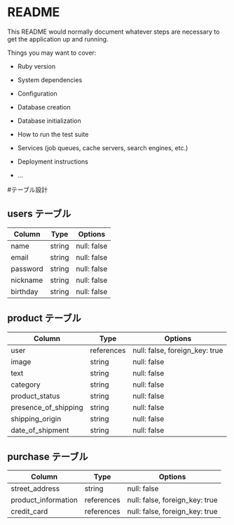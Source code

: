 # README

This README would normally document whatever steps are necessary to get the
application up and running.

Things you may want to cover:

* Ruby version

* System dependencies

* Configuration

* Database creation

* Database initialization

* How to run the test suite

* Services (job queues, cache servers, search engines, etc.)

* Deployment instructions

* ...



#テーブル設計

## users テーブル

| Column   | Type   | Options     |
| -------- | ------ | ----------- |
| name     | string | null: false |
| email    | string | null: false |
| password | string | null: false |
| nickname | string | null: false |
| birthday | string | null: false |

## product テーブル

| Column               | Type       | Options                        |
| -------------------- | ---------- | ------------------------------ |
| user                 | references | null: false, foreign_key: true |
| image                | string     | null: false                    |
| text                 | string     | null: false                    |
| category             | string     | null: false                    |
| product_status       | string     | null: false                    |
| presence_of_shipping | string     | null: false                    |
| shipping_origin      | string     | null: false                    |
| date_of_shipment     | string     | null: false                    |

## purchase テーブル

| Column               | Type       | Options                        |
| -------------------- | ---------- | ------------------------------ |
| street_address       | string     | null: false                    |
| product_information  | references | null: false, foreign_key: true |
| credit_card          | references | null: false, foreign_key: true |

